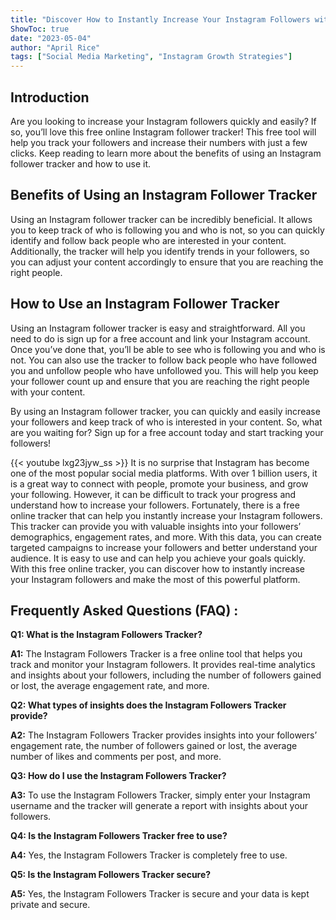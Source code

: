 ```yaml
---
title: "Discover How to Instantly Increase Your Instagram Followers with This Free Online Tracker!"
ShowToc: true 
date: "2023-05-04"
author: "April Rice" 
tags: ["Social Media Marketing", "Instagram Growth Strategies"]
---
```

## Introduction 
Are you looking to increase your Instagram followers quickly and easily? If so, you’ll love this free online Instagram follower tracker! This free tool will help you track your followers and increase their numbers with just a few clicks. Keep reading to learn more about the benefits of using an Instagram follower tracker and how to use it.

## Benefits of Using an Instagram Follower Tracker
Using an Instagram follower tracker can be incredibly beneficial. It allows you to keep track of who is following you and who is not, so you can quickly identify and follow back people who are interested in your content. Additionally, the tracker will help you identify trends in your followers, so you can adjust your content accordingly to ensure that you are reaching the right people.

## How to Use an Instagram Follower Tracker
Using an Instagram follower tracker is easy and straightforward. All you need to do is sign up for a free account and link your Instagram account. Once you’ve done that, you’ll be able to see who is following you and who is not. You can also use the tracker to follow back people who have followed you and unfollow people who have unfollowed you. This will help you keep your follower count up and ensure that you are reaching the right people with your content.

By using an Instagram follower tracker, you can quickly and easily increase your followers and keep track of who is interested in your content. So, what are you waiting for? Sign up for a free account today and start tracking your followers!

{{< youtube lxg23jyw_ss >}} 
It is no surprise that Instagram has become one of the most popular social media platforms. With over 1 billion users, it is a great way to connect with people, promote your business, and grow your following. However, it can be difficult to track your progress and understand how to increase your followers. Fortunately, there is a free online tracker that can help you instantly increase your Instagram followers. This tracker can provide you with valuable insights into your followers’ demographics, engagement rates, and more. With this data, you can create targeted campaigns to increase your followers and better understand your audience. It is easy to use and can help you achieve your goals quickly. With this free online tracker, you can discover how to instantly increase your Instagram followers and make the most of this powerful platform.

## Frequently Asked Questions (FAQ) :
**Q1: What is the Instagram Followers Tracker?**

**A1:** The Instagram Followers Tracker is a free online tool that helps you track and monitor your Instagram followers. It provides real-time analytics and insights about your followers, including the number of followers gained or lost, the average engagement rate, and more.

**Q2: What types of insights does the Instagram Followers Tracker provide?**

**A2:** The Instagram Followers Tracker provides insights into your followers’ engagement rate, the number of followers gained or lost, the average number of likes and comments per post, and more.

**Q3: How do I use the Instagram Followers Tracker?**

**A3:** To use the Instagram Followers Tracker, simply enter your Instagram username and the tracker will generate a report with insights about your followers.

**Q4: Is the Instagram Followers Tracker free to use?**

**A4:** Yes, the Instagram Followers Tracker is completely free to use.

**Q5: Is the Instagram Followers Tracker secure?**

**A5:** Yes, the Instagram Followers Tracker is secure and your data is kept private and secure.


